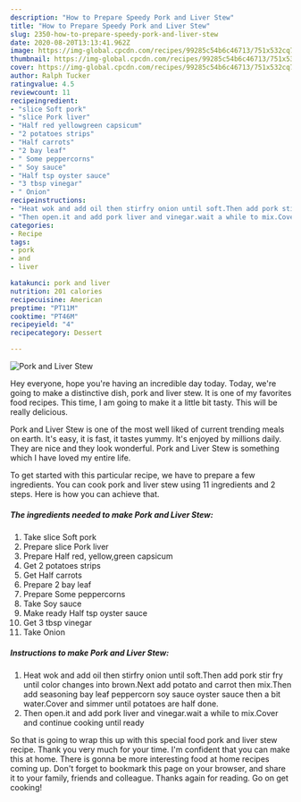 ```yaml
---
description: "How to Prepare Speedy Pork and Liver Stew"
title: "How to Prepare Speedy Pork and Liver Stew"
slug: 2350-how-to-prepare-speedy-pork-and-liver-stew
date: 2020-08-20T13:13:41.962Z
image: https://img-global.cpcdn.com/recipes/99285c54b6c46713/751x532cq70/pork-and-liver-stew-recipe-main-photo.jpg
thumbnail: https://img-global.cpcdn.com/recipes/99285c54b6c46713/751x532cq70/pork-and-liver-stew-recipe-main-photo.jpg
cover: https://img-global.cpcdn.com/recipes/99285c54b6c46713/751x532cq70/pork-and-liver-stew-recipe-main-photo.jpg
author: Ralph Tucker
ratingvalue: 4.5
reviewcount: 11
recipeingredient:
- "slice Soft pork"
- "slice Pork liver"
- "Half red yellowgreen capsicum"
- "2 potatoes strips"
- "Half carrots"
- "2 bay leaf"
- " Some peppercorns"
- " Soy sauce"
- "Half tsp oyster sauce"
- "3 tbsp vinegar"
- " Onion"
recipeinstructions:
- "Heat wok and add oil then stirfry onion until soft.Then add pork stir fry until color changes into brown.Next add potato and carrot then mix.Then add seasoning bay leaf peppercorn soy sauce oyster sauce then a bit water.Cover and simmer until potatoes are half done."
- "Then open.it and add pork liver and vinegar.wait a while to mix.Cover and continue cooking until ready"
categories:
- Recipe
tags:
- pork
- and
- liver

katakunci: pork and liver 
nutrition: 201 calories
recipecuisine: American
preptime: "PT11M"
cooktime: "PT46M"
recipeyield: "4"
recipecategory: Dessert

---
```



![Pork and Liver Stew](https://img-global.cpcdn.com/recipes/99285c54b6c46713/751x532cq70/pork-and-liver-stew-recipe-main-photo.jpg)

Hey everyone, hope you're having an incredible day today. Today, we're going to make a distinctive dish, pork and liver stew. It is one of my favorites food recipes. This time, I am going to make it a little bit tasty. This will be really delicious.

Pork and Liver Stew is one of the most well liked of current trending meals on earth. It's easy, it is fast, it tastes yummy. It's enjoyed by millions daily. They are nice and they look wonderful. Pork and Liver Stew is something which I have loved my entire life.




To get started with this particular recipe, we have to prepare a few ingredients. You can cook pork and liver stew using 11 ingredients and 2 steps. Here is how you can achieve that.

<!--inarticleads1-->

##### The ingredients needed to make Pork and Liver Stew:

1. Take slice Soft pork
1. Prepare slice Pork liver
1. Prepare Half red, yellow,green capsicum
1. Get 2 potatoes strips
1. Get Half carrots
1. Prepare 2 bay leaf
1. Prepare  Some peppercorns
1. Take  Soy sauce
1. Make ready Half tsp oyster sauce
1. Get 3 tbsp vinegar
1. Take  Onion




<!--inarticleads2-->

##### Instructions to make Pork and Liver Stew:

1. Heat wok and add oil then stirfry onion until soft.Then add pork stir fry until color changes into brown.Next add potato and carrot then mix.Then add seasoning bay leaf peppercorn soy sauce oyster sauce then a bit water.Cover and simmer until potatoes are half done.
1. Then open.it and add pork liver and vinegar.wait a while to mix.Cover and continue cooking until ready




So that is going to wrap this up with this special food pork and liver stew recipe. Thank you very much for your time. I'm confident that you can make this at home. There is gonna be more interesting food at home recipes coming up. Don't forget to bookmark this page on your browser, and share it to your family, friends and colleague. Thanks again for reading. Go on get cooking!
